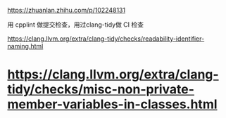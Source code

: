 


https://zhuanlan.zhihu.com/p/102248131


用 cpplint 做提交检查，用过clang-tidy做 CI 检查


https://clang.llvm.org/extra/clang-tidy/checks/readability-identifier-naming.html



# https://clang.llvm.org/extra/clang-tidy/checks/misc-non-private-member-variables-in-classes.html